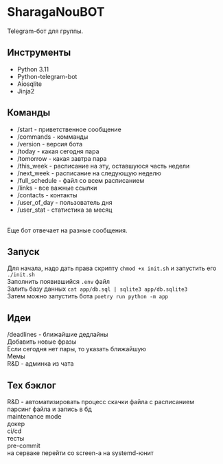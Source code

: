 # SharagaNouBOT
Telegram-бот для группы.

## Инструменты
- Python 3.11
- Python-telegram-bot
- Aiosqlite
- Jinja2

## Команды
- /start - приветственное сообщение
- /commands - комманды
- /version - версия бота
- /today - какая сегодня пара
- /tomorrow - какая завтра пара
- /this_week - расписание на эту, оставшуюся часть недели
- /next_week - расписание на следующую неделю 
- /full_schedule - файл со всем расписанием
- /links - все важные ссылки
- /contacts - контакты
- /user_of_day - пользователь дня
- /user_stat - статистика за месяц<br>
<br>
Еще бот отвечает на разные сообщения.

## Запуск
Для начала, надо дать права скрипту `chmod +x init.sh` и запустить его `./init.sh`<br>
Заполнить появившийся `.env` файл<br>
Залить базу данных `cat app/db.sql | sqlite3 app/db.sqlite3`<br>
Затем можно запустить бота `poetry run python -m app`<br>

## Идеи
/deadlines - ближайшие дедлайны<br>
Добавить новые фразы<br>
Если сегодня нет пары, то указать ближайшую<br>
Мемы<br>
R&D - админка из чата<br>

## Тех бэклог
R&D - автоматизировать процесс скачки файла с расписанием<br>
парсинг файла и запись в бд<br>
maintenance mode<br>
докер<br>
ci/cd<br>
тесты<br>
pre-commit<br>
на серваке перейти со screen-а на systemd-юнит<br>

